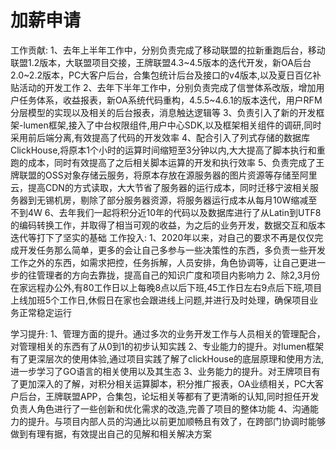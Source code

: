 # 加薪申请
工作贡献:
1、去年上半年工作中，分别负责完成了移动联盟的拉新重跑后台，移动联盟1.2版本，大联盟项目交接，王牌联盟4.3~4.5版本的迭代开发，新OA后台2.0~2.2版本，PC大客户后台，合集包统计后台及接口的v4版本,以及夏日百亿补贴活动的开发工作
2、去年下半年工作中，分别负责完成了信誉体系改版，增加用户任务体系，收益报表，新OA系统代码重构，4.5.5~4.6.1的版本迭代，用户RFM分层模型的实现以及相关的后台报表，消息触达逻辑等
3、负责引入了新的开发框架-lumen框架,接入了中台权限组件,用户中心SDK,以及框架相关组件的调研,同时采用前后端分离,有效提高了代码的开发效率
4、配合引入了列式存储的数据库ClickHouse,将原本1个小时的运算时间缩短至3分钟以内,大大提高了脚本执行和重跑的成本，同时有效提高了之后相关脚本运算的开发和执行效率
5、负责完成了王牌联盟的OSS对象存储云服务，将原本存放在源服务器的图片资源等存储至阿里云，提高CDN的方式读取，大大节省了服务器的运行成本，同时迁移宁波相关服务器到无锡机房，剔除了部分服务器资源，将服务器运行成本从每月10W缩减至不到4W
6、去年我们一起将积分近10年的代码以及数据库进行了从Latin到UTF8的编码转换工作，并取得了相当可观的收益，为之后的业务开发，数据交互和版本迭代等打下了坚实的基础
工作投入:
1、2020年以来，对自己的要求不再是仅仅完成开发任务那么简单，更多的会让自己多参与一些决策性的东西，多负责一些开发工作之外的东西，如需求把控，任务拆解，人员安排，角色协调等，让自己更进一步的往管理者的方向去靠拢，提高自己的知识广度和项目内影响力
2、除2,3月份在家远程办公外,有80工作日以上每晚8点以后下班,45工作日左右9点后下班,项目上线加班5个工作日,休假日在家也会跟进线上问题,并进行及时处理，确保项目业务正常稳定运行

学习提升:
1、管理方面的提升。通过多次的业务开发工作与人员相关的管理配合，对管理相关的东西有了从0到1的初步认知实践
2、专业能力的提升。对lumen框架有了更深层次的使用体验,通过项目实践了解了clickHouse的底层原理和使用方法,进一步学习了GO语言的相关使用以及其生态
3、业务能力的提升。对王牌项目有了更加深入的了解，对积分相关运算脚本，积分推广报表，OA业绩相关，PC大客户后台，王牌联盟APP，合集包，论坛相关等都有了更清晰的认知,同时担任开发负责人角色进行了一些创新和优化需求的改造,完善了项目的整体功能
4、沟通能力的提升。与项目内部人员的沟通比以前更加顺畅且有效了，在跨部门协调时能够做到有理有据，有效提出自己的见解和相关解决方案
